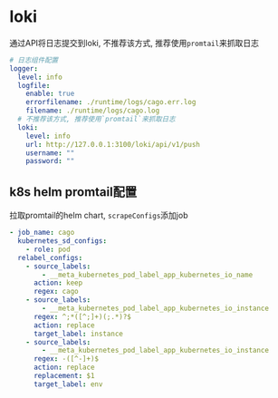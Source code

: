 # loki

通过API将日志提交到loki, 不推荐该方式, 推荐使用`promtail`来抓取日志

```yaml
# 日志组件配置
logger:
  level: info
  logfile:
    enable: true
    errorfilename: ./runtime/logs/cago.err.log
    filename: ./runtime/logs/cago.log
  # 不推荐该方式, 推荐使用`promtail`来抓取日志
  loki:
    level: info
    url: http://127.0.0.1:3100/loki/api/v1/push
    username: ""
    password: ""
```

## k8s helm promtail配置

拉取promtail的helm chart, `scrapeConfigs`添加job

```yaml
- job_name: cago
  kubernetes_sd_configs:
    - role: pod
  relabel_configs:
    - source_labels:
        - __meta_kubernetes_pod_label_app_kubernetes_io_name
      action: keep
      regex: cago
    - source_labels:
        - __meta_kubernetes_pod_label_app_kubernetes_io_instance
      regex: ^;*([^;]+)(;.*)?$
      action: replace
      target_label: instance
    - source_labels:
        - __meta_kubernetes_pod_label_app_kubernetes_io_instance
      regex: -([^-]+)$
      action: replace
      replacement: $1
      target_label: env
```